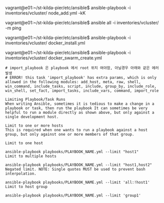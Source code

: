 vagrant@e01:~/st-kilda-pier/etc/ansible$ ansible-playbook -i inventories/vcluster/ node_add.yml -kK

vagrant@e01:~/st-kilda-pier/etc/ansible$ ansible all -i inventories/vcluster/ -m ping

vagrant@e01:~/st-kilda-pier/etc/ansible$ ansible-playbook -i inventories/vcluster/ docker_install.yml  

vagrant@e01:~/st-kilda-pier/etc/ansible$ ansible-playbook -i inventories/vcluster/ docker_swarm_create.yml 

```
# import_playbook 은 playbook 에서 root 위치 여야함, 아닐경우 아래와 같은 에러 발생
# ERROR! this task 'import_playbook' has extra params, which is only allowed in the following modules: add_host, meta, raw, shell, win_command, include_tasks, script, include, group_by, include_role, win_shell, set_fact, import_tasks, include_vars, command, import_role

Limiting Playbook/Task Runs
When writing Ansible, sometimes it is tedious to make a change in a playbook or task, then run the playbook It can sometimes be very helpful to run a module directly as shown above, but only against a single development host.

Limit to one or more hosts
This is required when one wants to run a playbook against a host group, but only against one or more members of that group.

Limit to one host

ansible-playbook playbooks/PLAYBOOK_NAME.yml --limit "host1"
Limit to multiple hosts

ansible-playbook playbooks/PLAYBOOK_NAME.yml --limit "host1,host2"
Negated limit. NOTE: Single quotes MUST be used to prevent bash interpolation.

ansible-playbook playbooks/PLAYBOOK_NAME.yml --limit 'all:!host1'
Limit to host group

ansible-playbook playbooks/PLAYBOOK_NAME.yml --limit 'group1'
```